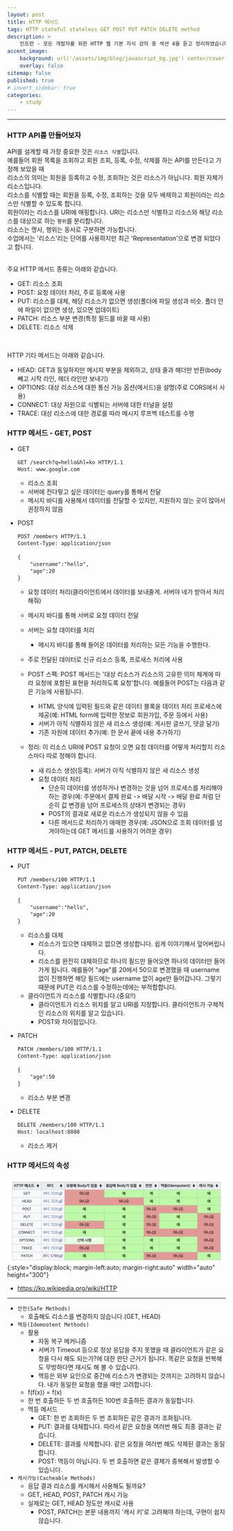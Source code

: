 ```yaml
---
layout: post
title: HTTP 메서드
tags: HTTP stateful stateless GET POST PUT PATCH DELETE method
description: >
    인프런 - 모든 개발자를 위한 HTTP 웹 기본 지식 강의 중 섹션 4을 듣고 정리하였습니다.
accent_image:
    background: url('/assets/img/blog/javascript_bg.jpg') center/cover
    overlay: false
sitemap: false
published: true
# invert_sidebar: true
categories:
    - study
---
```


---

### HTTP API를 만들어보자

API를 설계할 때 가장 중요한 것은 `리소스 식별`입니다.<br>
예를들어 회원 목록을 조회하고 회원 조회, 등록, 수정, 삭제를 하는 API를 만든다고 가정해 보았을 때<br>
리소스의 의미는 회원을 등록하고 수정, 조회하는 것은 리소스가 아닙니다. 회원 자체가 리소스입니다.<br>
리소스를 식별할 때는 회원을 등록, 수정, 조회하는 것을 모두 배제하고 회원이라는 리소스만 식별할 수 있도록 합니다.<br>
회원이라는 리소스를 URI에 매핑합니다. URI는 리소스만 식별하고 리소스와 해당 리소스를 대상으로 하는 `행위`를 분리합니다.<br>
리소스는 명사, 행위는 동사로 구분하면 가능합니다.<br>
수업에서는 '리소스'리는 단어를 사용하지만 최근 'Representation'으로 변경 되었다고 합니다.<br><br>

주요 HTTP 메서드 종류는 아래와 같습니다.<br>

-   GET: 리소스 조회
-   POST: 요청 데이터 처리, 주로 등록에 사용
-   PUT: 리소스를 대체, 해당 리소스가 없으면 생성(폴더에 파일 생성과 비슷. 폴더 안에 파일이 없으면 생성, 있으면 업데이트)
-   PATCH: 리소스 부분 변경(특정 필드를 바꿀 때 사용)
-   DELETE: 리소스 삭제

<br>

HTTP 기타 메서드는 아래와 같습니다.

-   HEAD: GET과 동일하지만 메시지 부분을 제외하고, 상태 줄과 헤더만 반환(body 빼고 시작 라인, 헤더 라인만 보내기)
-   OPTIONS: 대상 리소스에 대한 통신 가능 옵션(메서드)을 설명(주로 CORS에서 사용)
-   CONNECT: 대상 자원으로 식별되는 서버에 대한 터널을 설정
-   TRACE: 대상 리소스에 대한 경로를 따라 메시지 루프백 테스트를 수행

### HTTP 메서드 - GET, POST

-   GET

        GET /search?q=hello&hl=ko HTTP/1.1
        Host: www.google.com

    -   리소스 조회
    -   서버에 전다랗고 싶은 데이터는 query를 통해서 전달
    -   메시지 바디를 사용해서 데이터를 전달할 수 있지만, 지원하지 않는 곳이 많아서 권장하지 않음

-   POST

        POST /members HTTP/1.1
        Content-Type: application/json

        {
            "username":"hello",
            "age":20
        }

    -   요청 데이터 처리(클라이언트에서 데이터를 보내줄게. 서버야 네가 받아서 처리해줘)
    -   메시지 바디를 통해 서버로 요청 데이터 전달
    -   서버는 요청 데이터를 처리
        -   메시지 바디를 통해 들어온 데이터를 처리하는 모든 기능을 수행한다.
    -   주로 전달된 데이터로 신규 리소스 등록, 프로새스 처리에 사용
    -   POST 스펙: POST 메서드는 '대상 리소스가 리소스의 고유한 의미 체계에 따라 요청에 포함된 표현을 처리하도록 요청'합니다.
        예를들어 POST는 다음과 같은 기능에 사용됩니다.

        -   HTML 양식에 입력된 필드와 같은 데이터 블록을 데이터 처리 프로세스에 제공(예: HTML form에 입력한 정보로 회원가입, 주문 등에서 사용)
        -   서버가 아직 식별하지 않은 새 리소스 생성(예: 게시판 글쓰기, 댓글 달기)
        -   기존 자원에 데이터 추가(예: 한 문서 끝에 내용 추가하기)

    -   정리: 이 리소스 URI에 POST 요청이 오면 요청 데이터를 어떻게 처리할지 리소스마다 따로 정해야 합니다.
        -   새 리소스 생성(등록): 서버가 아직 식별하지 않은 새 리소스 생성
        -   요청 데이터 처리
            -   단순히 데이터를 생성하거나 변경하는 것을 넘어 프로세스를 처리해야 하는 경우(예: 주문에서 결제 완료 -> 배달 시작 -> 배달 완료 처럼 단순히 값 변경을 넘어 프로세스의 상태가 변경되는 경우)
            -   POST의 결과로 새로운 리소스가 생성되지 않을 수 있음
            -   다른 메서드로 처리하기 애매한 경우(예: JSON으로 조회 데이터를 넘겨야하는데 GET 메서드를 사용하기 어려운 경우)

### HTTP 메서드 - PUT, PATCH, DELETE

-   PUT

        PUT /members/100 HTTP/1.1
        Content-Type: application/json

        {
            "username":"hello",
            "age":20
        }

    -   리소스를 대체
        -   리소스가 있으면 대체하고 없으면 생성합니다. 쉽게 이야기해서 덮어버립니다.
        -   리소스를 완전히 대체하므로 하나의 필드만 들어오면 하나의 데이터만 들어가게 됩니다. 예를들어 "age"를 20에서 50으로 변경했을 때 username 없이 진행하면 해당 필드에는 username 없이 age만 들어갑니다. 그렇기 때문에 PUT은 리소스를 수정하는데에는 부적합합니다.
    -   클라이언트가 리소스를 식별합니다.(중요!!)
        -   클라이언트가 리소스 위치를 알고 URI를 지정합니다. 클라이언트가 구체적인 리소스의 위치를 알고 있습니다.
        -   POST와 차이점입니다.

-   PATCH

        PATCH /members/100 HTTP/1.1
        Content-Type: application/json

        {
            "age":50
        }

    -   리소스 부분 변경

-   DELETE

        DELETE /members/100 HTTP/1.1
        Host: localhost:8080

    -   리소스 제거

### HTTP 메서드의 속성

![image1](/assets/img/blog/study/20220617-study-http-3.png){:style="display:block; margin-left:auto; margin-right:auto" width="auto" height="300"}

-   https://ko.wikipedia.org/wiki/HTTP

---

-   `안전(Safe Methods)`
    -   호출해도 리소스를 변경하지 않습니다.(GET, HEAD)
-   `멱등(Idemootent Methods)`
    -   활용
        -   자동 복구 메커니즘
        -   서버가 Timeout 등으로 정상 응답을 주지 못했을 때 클라이언트가 같은 요청을 다시 해도 되는가?에 대한 판단 근거가 됩니다. 똑같은 요청을 반복해도 무방하다면 재시도 해 볼 수 있습니다.
        -   멱등은 외부 요인으로 중간에 리소스가 변경되는 것까지는 고려하지 않습니다. 내가 동일한 요청을 했을 때만 고려합니다.
    -   f(f(x)) = f(x)
    -   한 번 호출하든 두 번 호출하든 100번 호출하든 결과가 동일합니다.
    -   멱등 메서드
        -   GET: 한 번 조회하든 두 번 조회하든 같은 결과가 조화됩니다.
        -   PUT: 결과를 대체합니다. 따라서 같은 요청을 여러번 해도 최종 결과는 같습니다.
        -   DELETE: 결과를 삭제합니다. 같은 요청을 여러번 해도 삭제된 결과는 동일합니다.
        -   POST: 멱등이 아닙니다. 두 번 호출하면 같은 결제가 중복해서 발생할 수 있습니다.
-   `캐시가능(Cacheable Methods)`
    -   응답 결과 리소스를 캐시해서 사용해도 될까요?
    -   GET, HEAD, POST, PATCH 캐시 가능
    -   실제로는 GET, HEAD 정도만 캐시로 사용
        -   POST, PATCH는 본문 내용까지 '캐시 키'로 고려해야 하는데, 구현이 쉽지 않습니다.
